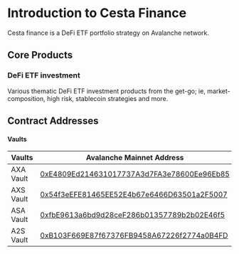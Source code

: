 # Introduction to Cesta Finance

Cesta finance is a DeFi ETF portfolio strategy on Avalanche network. 

## Core Products

### DeFi ETF investment

Various thematic DeFi ETF investment products from the get-go; ie, market-composition, high risk, stablecoin strategies and more. 

## Contract Addresses

#### Vaults

| Vaults             | Avalanche Mainnet Address                                                                                                               | Avalanche Testnet Address                                                                                                                |
| ------------------ | --------------------------------------------------------------------------------------------------------------------- | ---------------------------------------------------------------------------------------------------------------------------- |
| AXA Vault | [0xE4809Ed214631017737A3d7FA3e78600Ee96Eb85](https://snowtrace.io/address/0xE4809Ed214631017737A3d7FA3e78600Ee96Eb85) | [0xe1964BDd447ee6f0Ee2bC734f1043ebA35444CFC](https://testnet.snowtrace.io/address/0xe1964BDd447ee6f0Ee2bC734f1043ebA35444CFC)  |
| AXS Vault | [0x54f3eEFE81465EE52E4b67e6466D63501a2F5007](https://snowtrace.io/address/0x54f3eEFE81465EE52E4b67e6466D63501a2F5007) | [0x849DBe4417E03534cB15F48c996219FC07B69008](https://testnet.snowtrace.io/address/0x849DBe4417E03534cB15F48c996219FC07B69008)  |
| ASA Vault | [0xfbE9613a6bd9d28ceF286b01357789b2b02E46f5](https://snowtrace.io/address/0xfbE9613a6bd9d28ceF286b01357789b2b02E46f5) | [0x67aB7059b33e5958a6a2fd5C2270DD1D3cb617d5](https://testnet.snowtrace.io/address/0x67aB7059b33e5958a6a2fd5C2270DD1D3cb617d5)  |
| A2S Vault | [0xB103F669E87f67376FB9458A67226f2774a0B4FD](https://snowtrace.io/address/0xB103F669E87f67376FB9458A67226f2774a0B4FD) | [0xd4878232C5967924472f62B45df2e43a5aCD6507](https://testnet.snowtrace.io/address/0xd4878232C5967924472f62B45df2e43a5aCD6507)  |

